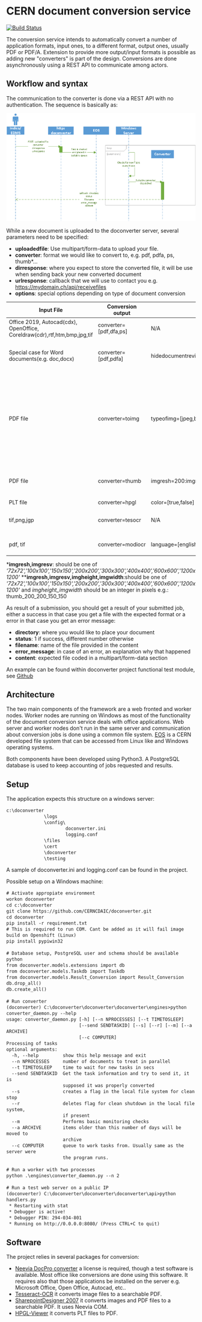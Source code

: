 # CERN document conversion service

[![Build Status](https://travis-ci.org/CERNCDAIC/doconverter.svg?branch=master)](https://travis-ci.org/CERNCDAIC/doconverter)

The conversion service intends to automatically convert a number of application formats, input ones,
to a different format, output ones, usually PDF or PDF/A. Extension to provide more output/input formats is possible as
adding new "converters" is part of the design. Conversions are done asynchronously using a REST API to communicate among
actors.


## Workflow and syntax

The communication to the converter is done via a REST API with no authentication. The sequence is basically as:

![workflow.png](./docs/img/workflow.png)


While a new document is uploaded to the doconverter server, several parameters need to be specified:

- **uploadedfile**: Use multipart/form-data to upload your file.
- **converter**: format we would like to convert to, e.g. pdf, pdfa, ps, thumb*...
- **dirresponse**: where you expect to store the converted file, it will be use when sending back your new converted document
- **urlresponse**: callback that we will use to contact you e.g. https://mydomain.ch/api/receivefiles
- **options**: special options depending on type of document conversion


| Input File | Conversion output | Options | Expected result | Comments |
| -- | -- | -- | -- | -- |
| Office 2019, Autocad(cdx), OpenOffice, Coreldraw(cdr),rtf,htm,bmp,jpg,tif | converter=[pdf,dfa,ps] | N/A | pdf file | N/A |
| Special case for Word documents(e.g. doc,docx) | converter=[pdf,pdfa] | hidedocumentrevisions=[false,true] |pdf file | You may want to have comments visible on your pdf, by default they are not|
| PDF file | converter=toimg | typeofimg=[jpeg,bmp,tiff,png]:imgresh=200:imgresv=200* | zip or tif file | Depending on the format of file chosen a tif file or zip file containing all the numbered pages of the document will be sent back. E.g. original file mypresentation.pdf -> zip: mypresentation.zip or tif: mypresentation.tif |
| PDF file | converter=thumb | imgresh=200:imgresv=200:imgheight=300:imgwidth=300** | png file| if original file was called mydocument.pdf -> mydocument1.png |
| PLT file | converter=hpgl | color=[true,false] | pdf file | N/A |
| tif,png,jgp | converter=tesocr | N/A | pdf searchable file | It uses tesseract-ocr as engine that just support image files |
| pdf, tif | converter=modiocr | language=[english,french] | pdf searchable file | N/A |

***imgresh,imgresv**: should be one of _'72x72','100x100','150x150','200x200','300x300','400x400','600x600','1200x1200'_
****imgresh,imgresv,imgheight,imgwidth**:should be one of _'72x72','100x100','150x150','200x200','300x300','400x400','600x600','1200x1200'_ and _imgheight_imgwidth_ should be an integer in pixels e.g.: thumb_200_200_150_150

As result of a submission, you should get a result of your submitted job, either a success in that case you get a file with the expected format or a error in that case you get an error message:

- **directory**: where you would like to place your document
- **status**: 1 if success, different number otherwise
- **filename**: name of the file provided in the content
- **error_message**: in case of an error, an explanation why that happened
- **content**: expected file coded in a multipart/form-data section

An example can be found within doconverter project functional test module, see [Github](https://github.com/CERNCDAIC/doconverter/blob/master/doconverter/test/www_upload_test.py)

## Architecture

The two main components of the framework are a web fronted and worker nodes. Worker nodes are running on Windows as
most of the functionality of the document conversion service deals with office applications. Web server and worker nodes
don't run in the same server and communication about conversion jobs is done using a common file system.
[EOS](http://eos.web.cern.ch/) is a CERN developed file system that can be accessed from Linux like and Windows
operating systems.

Both components have been developed using Python3.
A PostgreSQL database is used to keep accounting of jobs requested and results.

##
## Setup

The application expects this structure on a windows server:
```
c:\doconverter
              \logs
              \config\
                      doconverter.ini
                      logging.conf
              \files
              \cert
              \doconverter
              \testing
```

A sample of doconverter.ini and logging.conf can be found in the project.

Possible setup on a Windows machine:

```
# Activate appropiate environment
workon doconverter
cd c:\doconverter
git clone https://github.com/CERNCDAIC/doconverter.git
cd doconverter
pip install -r requirement.txt
# This is required to run COM. Cant be added as it will fail image build on Openshift (Linux)
pip install pypiwin32

# Database setup, PostgreSQL user and schema should be available
python
from doconverter.models.extensions import db
from doconverter.models.Taskdb import Taskdb
from doconverter.models.Result_Conversion import Result_Conversion
db.drop_all()
db.create_all()

# Run converter
(doconverter) C:\doconverter\doconverter\doconverter\engines>python converter_daemon.py --help
usage: converter_daemon.py [-h] [--n NPROCESSES] [--t TIMETOSLEEP]
                           [--send SENDTASKID] [--s] [--r] [--m] [--a ARCHIVE]
                           [--c COMPUTER]
Processing of tasks
optional arguments:
  -h, --help         show this help message and exit
  --n NPROCESSES     number of documents to treat in parallel
  --t TIMETOSLEEP    time to wait for new tasks in secs
  --send SENDTASKID  Get the task information and try to send it, it is
                     supposed it was properly converted
  --s                creates a flag in the local file system for clean stop
  --r                deletes flag for clean shutdown in the local file system,
                     if present
  --m                Performs basic monitoring checks
  --a ARCHIVE        items older than this number of days will be moved to
                     archive
  --c COMPUTER       queue to work tasks from. Usually same as the server were
                     the program runs.

# Run a worker with two processes
python .\engines\converter_daemon.py --n 2

# Run a test web server on a public IP
(doconverter) C:\doconverter\doconverter\doconverter\api>python handlers.py
 * Restarting with stat
 * Debugger is active!
 * Debugger PIN: 294-034-801
 * Running on http://0.0.0.0:8080/ (Press CTRL+C to quit)

```

## Software

The project relies in several packages for conversion:
  - [Neevia DocPro converter](https://neevia.com/) a license is required, though a test software is available. Most
  office like conversions are done using this software. It requires also that those applications be installed on the
  server e.g. Microsoft Office, Open Office, Autocad, etc..
  - [Tesseract-OCR](https://github.com/tesseract-ocr/tesseract) it converts image files to a searchable PDF.
  - [SharepointDesigner 2007](https://www.microsoft.com/en-us/download/details.aspx?displaylang=en&id=21581) it converts
   images and PDF files to a searchable PDF. It uses Neevia COM.
  - [HPGL-Viewer](http://service-hpglview.web.cern.ch/service-hpglview/) it converts PLT files to PDF.

